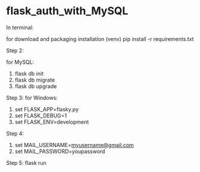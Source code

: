 # flask_auth_with_MySQL

In terminal:

for download and packaging installation
(venv) pip install -r requirements.txt


Step 2:

for MySQL: 
1) flask db init
2) flask db migrate
3) flask db upgrade

Step 3:
for Windows:
1) set FLASK_APP=flasky.py
2) set FLASK_DEBUG=1
3) set FLASK_ENV=development

Step 4:
1) set MAIL_USERNAME=myusername@gmail.com
2) set MAIL_PASSWORD=youpassword

Step 5:
  flask run

